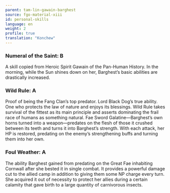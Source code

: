```yaml
---
parent: tam-lin-gawain-barghest
source: fgo-material-xiii
id: personal-skills
language: en
weight: 2
profile: true
translation: "Konchew"
---
```


### Numeral of the Saint: B

A skill copied from Heroic Spirit Gawain of the Pan-Human History.
In the morning, while the Sun shines down on her, Barghest’s basic abilities are drastically increased.

### Wild Rule: A

Proof of being the Fang Clan’s top predator. Lord Black Dog’s true ability.
One who protects the law of nature and enjoys its blessings. Wild Rule takes survival of the fittest as its main principle and asserts dominating the frail race of humans as something natural.
Fae Sword Galatine—Barghest’s own horns turned into a weapon—predates on the flesh of those it crushed between its teeth and turns it into Barghest’s strength.
With each attack, her HP is restored, predating on the enemy’s strengthening buffs and turning them into her own.

### Foul Weather: A

The ability Barghest gained from predating on the Great Fae inhabiting Cornwall after she bested it in single combat.
It provides a powerful damage cut to the allied camp in addition to giving them some NP charge every turn.
She acquired it out of necessity to protect her allies during a certain calamity that gave birth to a large quantity of carnivorous insects.
